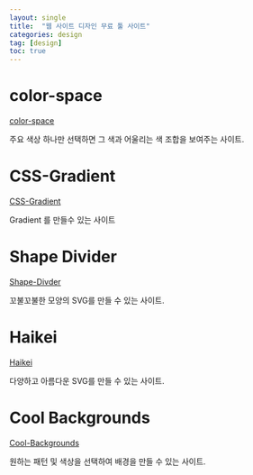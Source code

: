 ```yaml
---
layout: single
title:  "웹 사이트 디자인 무료 툴 사이트"
categories: design
tag: [design]
toc: true
---
```

# color-space

[color-space](https://mycolor.space/)

주요 색상 하나만 선택하면 그 색과 어울리는 색 조합을 보여주는 사이트.



# CSS-Gradient

[CSS-Gradient](https://cssgradient.io)

Gradient 를 만들수 있는 사이트



# Shape Divider

[Shape-Divder](https://www.shapedivider.app/)

꼬불꼬불한 모양의 SVG를 만들 수 있는 사이트.



# Haikei

[Haikei](https://haikei.app/)

다양하고 아름다운 SVG를 만들 수 있는 사이트.



# Cool Backgrounds

[Cool-Backgrounds](https://coolbackgrounds.io/)

원하는 패턴 및 색상을 선택하여 배경을 만들 수 있는 사이트.
